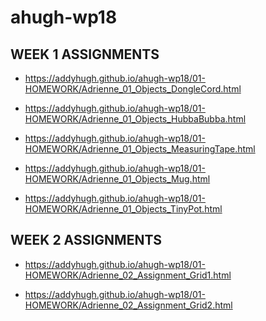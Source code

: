 # ahugh-wp18

WEEK 1 ASSIGNMENTS
------------------

+ https://addyhugh.github.io/ahugh-wp18/01-HOMEWORK/Adrienne_01_Objects_DongleCord.html

+ https://addyhugh.github.io/ahugh-wp18/01-HOMEWORK/Adrienne_01_Objects_HubbaBubba.html

+ https://addyhugh.github.io/ahugh-wp18/01-HOMEWORK/Adrienne_01_Objects_MeasuringTape.html

+ https://addyhugh.github.io/ahugh-wp18/01-HOMEWORK/Adrienne_01_Objects_Mug.html

+ https://addyhugh.github.io/ahugh-wp18/01-HOMEWORK/Adrienne_01_Objects_TinyPot.html



WEEK 2 ASSIGNMENTS
------------------

+ https://addyhugh.github.io/ahugh-wp18/01-HOMEWORK/Adrienne_02_Assignment_Grid1.html

+ https://addyhugh.github.io/ahugh-wp18/01-HOMEWORK/Adrienne_02_Assignment_Grid2.html
